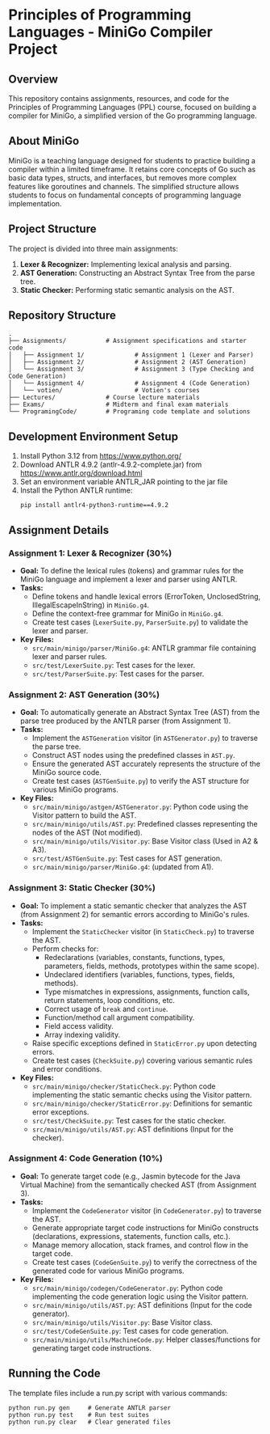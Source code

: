 # Principles of Programming Languages - MiniGo Compiler Project

## Overview
This repository contains assignments, resources, and code for the Principles of Programming Languages (PPL) course, focused on building a compiler for MiniGo, a simplified version of the Go programming language.

## About MiniGo
MiniGo is a teaching language designed for students to practice building a compiler within a limited timeframe. It retains core concepts of Go such as basic data types, structs, and interfaces, but removes more complex features like goroutines and channels. The simplified structure allows students to focus on fundamental concepts of programming language implementation.

## Project Structure
The project is divided into three main assignments:

1. **Lexer & Recognizer:** Implementing lexical analysis and parsing.
2. **AST Generation:** Constructing an Abstract Syntax Tree from the parse tree.
3. **Static Checker:** Performing static semantic analysis on the AST.

## Repository Structure
```
.
├── Assignments/           # Assignment specifications and starter code
│   ├── Assignment 1/              # Assignment 1 (Lexer and Parser)
│   ├── Assignment 2/              # Assignment 2 (AST Generation)
│   └── Assignment 3/              # Assignment 3 (Type Checking and Code Generation)
│   └── Assignment 4/              # Assignment 4 (Code Generation)
│   └── votien/                    # Votien's courses
├── Lectures/              # Course lecture materials
├── Exams/                 # Midterm and final exam materials
└── ProgramingCode/        # Programing code template and solutions
```

## Development Environment Setup
1. Install Python 3.12 from https://www.python.org/
2. Download ANTLR 4.9.2 (antlr-4.9.2-complete.jar) from https://www.antlr.org/download.html
3. Set an environment variable ANTLR_JAR pointing to the jar file
4. Install the Python ANTLR runtime:
   ```
   pip install antlr4-python3-runtime==4.9.2
   ```

## Assignment Details

### Assignment 1: Lexer & Recognizer (30%)

* **Goal:** To define the lexical rules (tokens) and grammar rules for the MiniGo language and implement a lexer and parser using ANTLR.
* **Tasks:**
  * Define tokens and handle lexical errors (ErrorToken, UnclosedString, IllegalEscapeInString) in `MiniGo.g4`.
  * Define the context-free grammar for MiniGo in `MiniGo.g4`.
  * Create test cases (`LexerSuite.py`, `ParserSuite.py`) to validate the lexer and parser.
* **Key Files:**
  * `src/main/minigo/parser/MiniGo.g4`: ANTLR grammar file containing lexer and parser rules.
  * `src/test/LexerSuite.py`: Test cases for the lexer.
  * `src/test/ParserSuite.py`: Test cases for the parser.

### Assignment 2: AST Generation (30%)

* **Goal:** To automatically generate an Abstract Syntax Tree (AST) from the parse tree produced by the ANTLR parser (from Assignment 1).
* **Tasks:**
  * Implement the `ASTGeneration` visitor (in `ASTGenerator.py`) to traverse the parse tree.
  * Construct AST nodes using the predefined classes in `AST.py`.
  * Ensure the generated AST accurately represents the structure of the MiniGo source code.
  * Create test cases (`ASTGenSuite.py`) to verify the AST structure for various MiniGo programs.
* **Key Files:**
  * `src/main/minigo/astgen/ASTGenerator.py`: Python code using the Visitor pattern to build the AST.
  * `src/main/minigo/utils/AST.py`: Predefined classes representing the nodes of the AST (Not modified).
  * `src/main/minigo/utils/Visitor.py`: Base Visitor class (Used in A2 & A3).
  * `src/test/ASTGenSuite.py`: Test cases for AST generation.
  * `src/main/minigo/parser/MiniGo.g4`: (updated from A1).

### Assignment 3: Static Checker (30%)

* **Goal:** To implement a static semantic checker that analyzes the AST (from Assignment 2) for semantic errors according to MiniGo's rules.
* **Tasks:**
  * Implement the `StaticChecker` visitor (in `StaticCheck.py`) to traverse the AST.
  * Perform checks for:
    * Redeclarations (variables, constants, functions, types, parameters, fields, methods, prototypes within the same scope).
    * Undeclared identifiers (variables, functions, types, fields, methods).
    * Type mismatches in expressions, assignments, function calls, return statements, loop conditions, etc.
    * Correct usage of `break` and `continue`.
    * Function/method call argument compatibility.
    * Field access validity.
    * Array indexing validity.
  * Raise specific exceptions defined in `StaticError.py` upon detecting errors.
  * Create test cases (`CheckSuite.py`) covering various semantic rules and error conditions.
* **Key Files:**
  * `src/main/minigo/checker/StaticCheck.py`: Python code implementing the static semantic checks using the Visitor pattern.
  * `src/main/minigo/checker/StaticError.py`: Definitions for semantic error exceptions.
  * `src/test/CheckSuite.py`: Test cases for the static checker.
  * `src/main/minigo/utils/AST.py`: AST definitions (Input for the checker).

### Assignment 4: Code Generation (10%)

* **Goal:** To generate target code (e.g., Jasmin bytecode for the Java Virtual Machine) from the semantically checked AST (from Assignment 3).
* **Tasks:**
  * Implement the `CodeGenerator` visitor (in `CodeGenerator.py`) to traverse the AST.
  * Generate appropriate target code instructions for MiniGo constructs (declarations, expressions, statements, function calls, etc.).
  * Manage memory allocation, stack frames, and control flow in the target code.
  * Create test cases (`CodeGenSuite.py`) to verify the correctness of the generated code for various MiniGo programs.
* **Key Files:**
  * `src/main/minigo/codegen/CodeGenerator.py`: Python code implementing the code generation logic using the Visitor pattern.
  * `src/main/minigo/utils/AST.py`: AST definitions (Input for the code generator).
  * `src/main/minigo/utils/Visitor.py`: Base Visitor class.
  * `src/test/CodeGenSuite.py`: Test cases for code generation.
  * `src/main/minigo/utils/MachineCode.py`: Helper classes/functions for generating target code instructions.

## Running the Code
The template files include a run.py script with various commands:

```
python run.py gen     # Generate ANTLR parser
python run.py test    # Run test suites
python run.py clear   # Clear generated files
```
